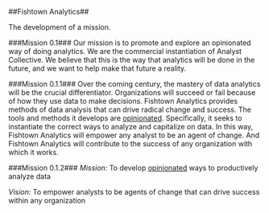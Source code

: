 ##Fishtown Analytics##

The development of a mission.

###Mission 0.1###
Our mission is to promote and explore an opinionated way of doing analytics. We are the commercial instantiation of Analyst Collective. We believe that this is the way that analytics will be done in the future, and we want to help make that future a reality.

###Mission 0.1.1###
Over the coming century, the mastery of data analytics will be the crucial differentiator. Organizations will succeed or fail because of how they use data to make decisions. Fishtown Analytics provides methods of data analysis that can drive radical change and success. The tools and methods it develops are [opinionated](https://gettingreal.37signals.com/ch04_Make_Opinionated_Software.php). Specifically, it seeks to instantiate the correct ways to analyze and capitalize on data. In this way, Fishtown Analytics will empower any analyst to be an agent of change. And Fishtown Analytics will contribute to the success of any organization with which it works.

###Mission 0.1.2###
_Mission:_ To develop [opinionated](https://gettingreal.37signals.com/ch04_Make_Opinionated_Software.php) ways to productively analyze data

_Vision:_ To empower analysts to be agents of change that can drive success within any organization
